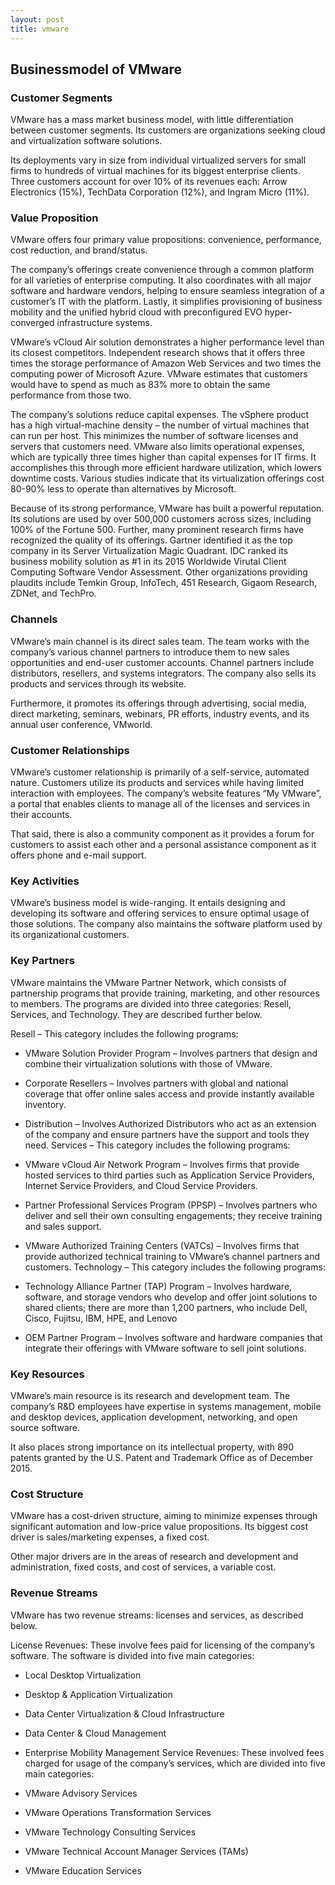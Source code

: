 ```yaml
---
layout: post
title: vmware
---
```


Businessmodel of VMware
------------------------

### Customer Segments

VMware has a mass market business model, with little differentiation between customer segments. Its customers are organizations seeking cloud and virtualization software solutions.

Its deployments vary in size from individual virtualized servers for small firms to hundreds of virtual machines for its biggest enterprise clients. Three customers account for over 10% of its revenues each: Arrow Electronics (15%), TechData Corporation (12%), and Ingram Micro (11%).

### Value Proposition

VMware offers four primary value propositions: convenience, performance, cost reduction, and brand/status.

The company’s offerings create convenience through a common platform for all varieties of enterprise computing. It also coordinates with all major software and hardware vendors, helping to ensure seamless integration of a customer’s IT with the platform. Lastly, it simplifies provisioning of business mobility and the unified hybrid cloud with preconfigured EVO hyper-converged infrastructure systems.

VMware’s vCloud Air solution demonstrates a higher performance level than its closest competitors. Independent research shows that it offers three times the storage performance of Amazon Web Services and two times the computing power of Microsoft Azure. VMware estimates that customers would have to spend as much as 83% more to obtain the same performance from those two.

The company’s solutions reduce capital expenses. The vSphere product has a high virtual-machine density – the number of virtual machines that can run per host. This minimizes the number of software licenses and servers that customers need. VMware also limits operational expenses, which are typically three times higher than capital expenses for IT firms. It accomplishes this through more efficient hardware utilization, which lowers downtime costs. Various studies indicate that its virtualization offerings cost 80-90% less to operate than alternatives by Microsoft.

Because of its strong performance, VMware has built a powerful reputation. Its solutions are used by over 500,000 customers across sizes, including 100% of the Fortune 500. Further, many prominent research firms have recognized the quality of its offerings. Gartner identified it as the top company in its Server Virtualization Magic Quadrant. IDC ranked its business mobility solution as #1 in its 2015 Worldwide Virutal Client Computing Software Vendor Assessment. Other organizations providing plaudits include Temkin Group, InfoTech, 451 Research, Gigaom Research, ZDNet, and TechPro.

### Channels

VMware’s main channel is its direct sales team. The team works with the company’s various channel partners to introduce them to new sales opportunities and end-user customer accounts. Channel partners include distributors, resellers, and systems integrators. The company also sells its products and services through its website.

Furthermore, it promotes its offerings through advertising, social media, direct marketing, seminars, webinars, PR efforts, industry events, and its annual user conference, VMworld.

### Customer Relationships

VMware’s customer relationship is primarily of a self-service, automated nature. Customers utilize its products and services while having limited interaction with employees. The company’s website features “My VMware”, a portal that enables clients to manage all of the licenses and services in their accounts.

That said, there is also a community component as it provides a forum for customers to assist each other and a personal assistance component as it offers phone and e-mail support.

### Key Activities

VMware’s business model is wide-ranging. It entails designing and developing its software and offering services to ensure optimal usage of those solutions. The company also maintains the software platform used by its organizational customers.

### Key Partners

VMware maintains the VMware Partner Network, which consists of partnership programs that provide training, marketing, and other resources to members. The programs are divided into three categories: Resell, Services, and Technology. They are described further below.

Resell – This category includes the following programs:

 * VMware Solution Provider Program – Involves partners that design and combine their virtualization solutions with those of VMware.
* Corporate Resellers – Involves partners with global and national coverage that offer online sales access and provide instantly available inventory.
* Distribution – Involves Authorized Distributors who act as an extension of the company and ensure partners have the support and tools they need.
 Services – This category includes the following programs:

 * VMware vCloud Air Network Program – Involves firms that provide hosted services to third parties such as Application Service Providers, Internet Service Providers, and Cloud Service Providers.
* Partner Professional Services Program (PPSP) – Involves partners who deliver and sell their own consulting engagements; they receive training and sales support.
* VMware Authorized Training Centers (VATCs) – Involves firms that provide authorized technical training to VMware’s channel partners and customers.
 Technology – This category includes the following programs:

 * Technology Alliance Partner (TAP) Program – Involves hardware, software, and storage vendors who develop and offer joint solutions to shared clients; there are more than 1,200 partners, who include Dell, Cisco, Fujitsu, IBM, HPE, and Lenovo
* OEM Partner Program – Involves software and hardware companies that integrate their offerings with VMware software to sell joint solutions.
 ### Key Resources

VMware’s main resource is its research and development team. The company’s R&D employees have expertise in systems management, mobile and desktop devices, application development, networking, and open source software.

It also places strong importance on its intellectual property, with 890 patents granted by the U.S. Patent and Trademark Office as of December 2015.

### Cost Structure

VMware has a cost-driven structure, aiming to minimize expenses through significant automation and low-price value propositions. Its biggest cost driver is sales/marketing expenses, a fixed cost.

Other major drivers are in the areas of research and development and administration, fixed costs, and cost of services, a variable cost.

### Revenue Streams

VMware has two revenue streams: licenses and services, as described below.

License Revenues: These involve fees paid for licensing of the company’s software. The software is divided into five main categories:

 * Local Desktop Virtualization
* Desktop & Application Virtualization
* Data Center Virtualization & Cloud Infrastructure
* Data Center & Cloud Management
* Enterprise Mobility Management
  Service Revenues: These involved fees charged for usage of the company’s services, which are divided into five main categories:

 * VMware Advisory Services
* VMware Operations Transformation Services
* VMware Technology Consulting Services
* VMware Technical Account Manager Services (TAMs)
* VMware Education Services

